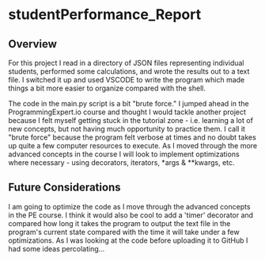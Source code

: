 # studentPerformance_Report

## Overview

For this project I read in a directory of JSON files representing individual students, performed some calculations, and wrote the results out to a text file. I switched it up and used VSCODE to write the program which made things a bit more easier to organize compared with the shell. 

The code in the main.py script is a bit "brute force." I jumped ahead in the ProgrammingExpert.io course and thought I would tackle another project because I felt myself getting stuck in the tutorial zone - i.e. learning a lot of new concepts, but not having much opportunity to practice them. I call it "brute force" because the program felt verbose at times and no doubt takes up quite a few computer resources to execute. As I moved through the more advanced concepts in the course I will look to implement optimizations where necessary - using decorators, iterators, *args & **kwargs, etc. 

## Future Considerations

I am going to optimize the code as I move through the advanced concepts in the PE course. I think it would also be cool to add a 'timer' decorator and compared how long it takes the program to output the text file in the program's current state compared with the time it will take under a few optimizations. As I was looking at the code before uploading it to GitHub I had some ideas percolating...

